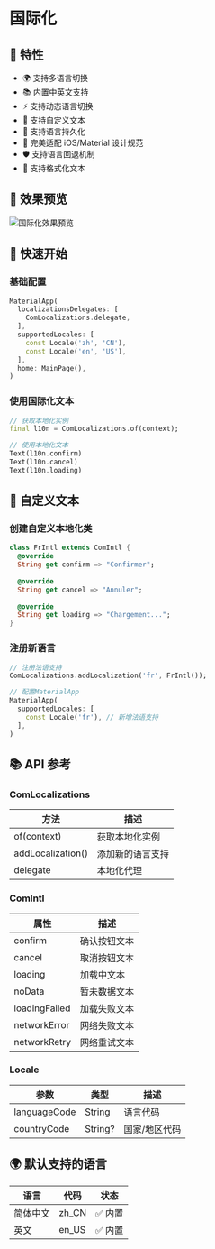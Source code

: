 # 国际化

## 🌟 特性

- 🌍 支持多语言切换
- 📚 内置中英文支持
- ⚡ 支持动态语言切换
- 🎯 支持自定义文本
- 🔧 支持语言持久化
- 📱 完美适配 iOS/Material 设计规范
- 🛡️ 支持语言回退机制
- 🎨 支持格式化文本

## 📱 效果预览

![国际化效果预览](assets/images/localization_preview.gif)

## 🚀 快速开始

### 基础配置

```dart
MaterialApp(
  localizationsDelegates: [
    ComLocalizations.delegate,
  ],
  supportedLocales: [
    const Locale('zh', 'CN'),
    const Locale('en', 'US'),
  ],
  home: MainPage(),
)
```

### 使用国际化文本

```dart
// 获取本地化实例
final l10n = ComLocalizations.of(context);

// 使用本地化文本
Text(l10n.confirm)
Text(l10n.cancel)
Text(l10n.loading)
```

## 🎨 自定义文本

### 创建自定义本地化类

```dart
class FrIntl extends ComIntl {
  @override
  String get confirm => "Confirmer";
  
  @override
  String get cancel => "Annuler";
  
  @override
  String get loading => "Chargement...";
}
```

### 注册新语言

```dart
// 注册法语支持
ComLocalizations.addLocalization('fr', FrIntl());

// 配置MaterialApp
MaterialApp(
  supportedLocales: [
    const Locale('fr'), // 新增法语支持
  ],
)
```

## 📚 API 参考

### ComLocalizations

| 方法 | 描述 |
|------|------|
| of(context) | 获取本地化实例 |
| addLocalization() | 添加新的语言支持 |
| delegate | 本地化代理 |

### ComIntl

| 属性 | 描述 |
|------|------|
| confirm | 确认按钮文本 |
| cancel | 取消按钮文本 |
| loading | 加载中文本 |
| noData | 暂未数据文本 |
| loadingFailed | 加载失败文本 |
| networkError | 网络失败文本 |
| networkRetry | 网络重试文本 |

### Locale

| 参数 | 类型 | 描述 |
|------|------|------|
| languageCode | String | 语言代码 |
| countryCode | String? | 国家/地区代码 |

## 🌍 默认支持的语言

| 语言 | 代码 | 状态 |
|------|------|------|
| 简体中文 | zh_CN | ✅ 内置 |
| 英文 | en_US | ✅ 内置 |